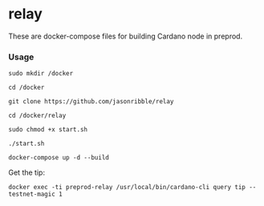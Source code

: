 relay
============

These are docker-compose files for building Cardano node in preprod.


### Usage
```
sudo mkdir /docker

cd /docker

git clone https://github.com/jasonribble/relay

cd /docker/relay

sudo chmod +x start.sh

./start.sh

docker-compose up -d --build
```

Get the tip:
```
docker exec -ti preprod-relay /usr/local/bin/cardano-cli query tip --testnet-magic 1
```
